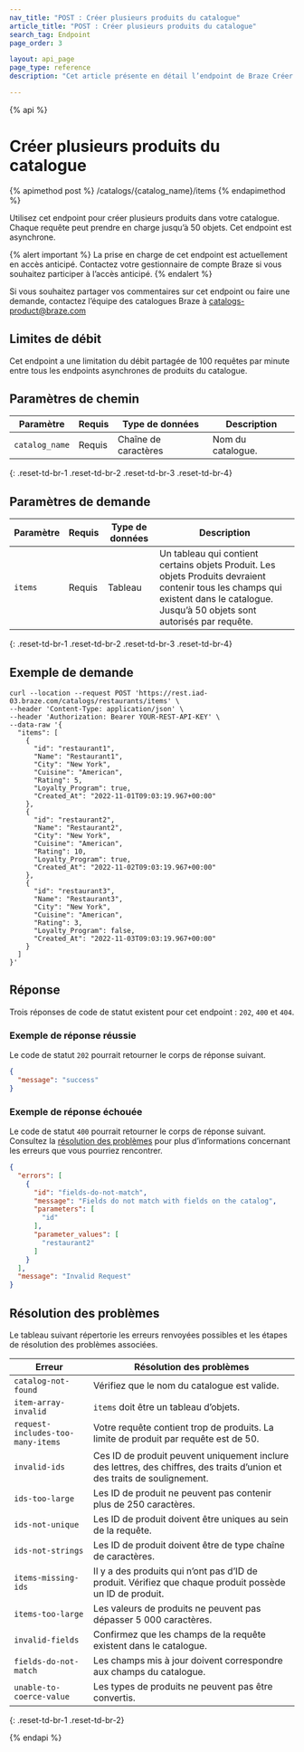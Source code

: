 ```yaml
---
nav_title: "POST : Créer plusieurs produits du catalogue"
article_title: "POST : Créer plusieurs produits du catalogue"
search_tag: Endpoint
page_order: 3

layout: api_page
page_type: reference
description: "Cet article présente en détail l’endpoint de Braze Créer plusieurs produits du catalogue."

---
```

{% api %}
# Créer plusieurs produits du catalogue
{% apimethod post %}
/catalogs/{catalog_name}/items
{% endapimethod %}

Utilisez cet endpoint pour créer plusieurs produits dans votre catalogue. Chaque requête peut prendre en charge jusqu’à 50 objets. Cet endpoint est asynchrone.

{% alert important %}
La prise en charge de cet endpoint est actuellement en accès anticipé. Contactez votre gestionnaire de compte Braze si vous souhaitez participer à l’accès anticipé.
{% endalert %}

Si vous souhaitez partager vos commentaires sur cet endpoint ou faire une demande, contactez l’équipe des catalogues Braze à [catalogs-product@braze.com](mailto:catalogs-product@braze.com)

## Limites de débit

Cet endpoint a une limitation du débit partagée de 100 requêtes par minute entre tous les endpoints asynchrones de produits du catalogue.

## Paramètres de chemin

| Paramètre | Requis | Type de données | Description |
|---|---|---|---|
| `catalog_name` | Requis | Chaîne de caractères | Nom du catalogue. |
{: .reset-td-br-1 .reset-td-br-2 .reset-td-br-3 .reset-td-br-4}

## Paramètres de demande

| Paramètre | Requis | Type de données | Description |
|---|---|---|---|
| `items` | Requis | Tableau | Un tableau qui contient certains objets Produit. Les objets Produits devraient contenir tous les champs qui existent dans le catalogue. Jusqu’à 50 objets sont autorisés par requête. |
{: .reset-td-br-1 .reset-td-br-2 .reset-td-br-3 .reset-td-br-4}

## Exemple de demande

```
curl --location --request POST 'https://rest.iad-03.braze.com/catalogs/restaurants/items' \
--header 'Content-Type: application/json' \
--header 'Authorization: Bearer YOUR-REST-API-KEY' \
--data-raw '{
  "items": [
    {
      "id": "restaurant1",
      "Name": "Restaurant1",
      "City": "New York",
      "Cuisine": "American",
      "Rating": 5,
      "Loyalty_Program": true,
      "Created_At": "2022-11-01T09:03:19.967+00:00"
    },
    {
      "id": "restaurant2",
      "Name": "Restaurant2",
      "City": "New York",
      "Cuisine": "American",
      "Rating": 10,
      "Loyalty_Program": true,
      "Created_At": "2022-11-02T09:03:19.967+00:00"
    },
    {
      "id": "restaurant3",
      "Name": "Restaurant3",
      "City": "New York",
      "Cuisine": "American",
      "Rating": 3,
      "Loyalty_Program": false,
      "Created_At": "2022-11-03T09:03:19.967+00:00"
    }
  ]
}'
```

## Réponse

Trois réponses de code de statut existent pour cet endpoint : `202`, `400` et `404`.

### Exemple de réponse réussie

Le code de statut `202` pourrait retourner le corps de réponse suivant.

```json
{
  "message": "success"
}
```

### Exemple de réponse échouée

Le code de statut `400` pourrait retourner le corps de réponse suivant. Consultez la [résolution des problèmes](#troubleshooting) pour plus d’informations concernant les erreurs que vous pourriez rencontrer.

```json
{
  "errors": [
    {
      "id": "fields-do-not-match",
      "message": "Fields do not match with fields on the catalog",
      "parameters": [
        "id"
      ],
      "parameter_values": [
        "restaurant2"
      ]
    }
  ],
  "message": "Invalid Request"
}
```

## Résolution des problèmes

Le tableau suivant répertorie les erreurs renvoyées possibles et les étapes de résolution des problèmes associées.

| Erreur | Résolution des problèmes |
| --- | --- |
| `catalog-not-found` | Vérifiez que le nom du catalogue est valide. |
| `item-array-invalid` | `items` doit être un tableau d’objets. |
| `request-includes-too-many-items` | Votre requête contient trop de produits. La limite de produit par requête est de 50. |
| `invalid-ids` | Ces ID de produit peuvent uniquement inclure des lettres, des chiffres, des traits d’union et des traits de soulignement. |
| `ids-too-large` | Les ID de produit ne peuvent pas contenir plus de 250 caractères. |
| `ids-not-unique` | Les ID de produit doivent être uniques au sein de la requête. |
| `ids-not-strings` | Les ID de produit doivent être de type chaîne de caractères. |
| `items-missing-ids` | Il y a des produits qui n’ont pas d’ID de produit. Vérifiez que chaque produit possède un ID de produit. |
| `items-too-large` | Les valeurs de produits ne peuvent pas dépasser 5 000 caractères. |
| `invalid-fields` | Confirmez que les champs de la requête existent dans le catalogue. |
| `fields-do-not-match` | Les champs mis à jour doivent correspondre aux champs du catalogue. |
| `unable-to-coerce-value` | Les types de produits ne peuvent pas être convertis. |
{: .reset-td-br-1 .reset-td-br-2}

{% endapi %}
